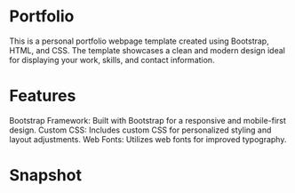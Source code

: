 # Portfolio
This is a personal portfolio webpage template created using Bootstrap, HTML, and CSS. The template showcases a clean and modern design ideal for displaying your work, skills, and contact information.

# Features
Bootstrap Framework: Built with Bootstrap for a responsive and mobile-first design.
Custom CSS: Includes custom CSS for personalized styling and layout adjustments.
Web Fonts: Utilizes web fonts for improved typography.

# Snapshot
